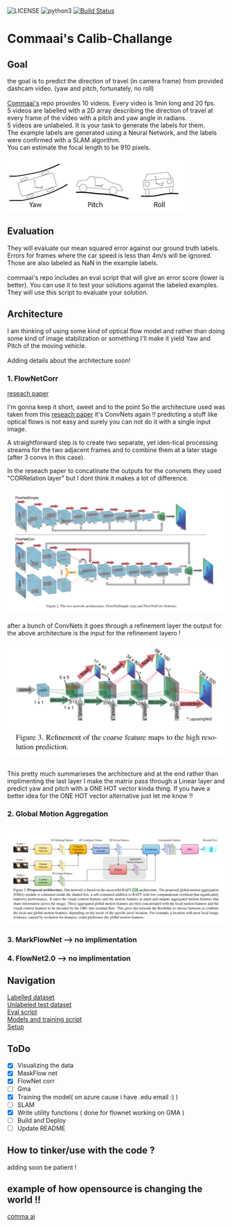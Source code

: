 ![LICENSE](https://img.shields.io/badge/license-MIT-blue.svg)
![python3](https://img.shields.io/badge/python-3.8-blue.svg)
[![Build Status](https://travis-ci.com/shauray8/Calib-Challange.svg?branch=master)](https://travis-ci.com/shauray8/Calib-Challange)

# Commaai's Calib-Challange
## Goal
the goal is to predict the direction of travel (in camera frame) from provided dashcam video. (yaw and pitch, fortunately, no roll)
</br></br>
[Commaai's](https://github.com/commaai/calib_challange) repo provides 10 videos. Every video is 1min long and 20 fps.</br>
5 videos are labelled with a 2D array describing the direction of travel at every frame of the video with a pitch and yaw angle in radians.</br>
5 videos are unlabeled. It is your task to generate the labels for them.</br>
The example labels are generated using a Neural Network, and the labels were confirmed with a SLAM algorithm.</br>
You can estimate the focal length to be 910 pixels.</br>
</br>
![](./Docs/yaw-pitch-roll.png)

## Evaluation
They will evaluate our mean squared error against our ground truth labels. Errors for frames where the car speed is less than 4m/s will be ignored. Those are also labeled as NaN in the example labels.
</br></br>
commaai's repo includes an eval script that will give an error score (lower is better). You can use it to test your solutions against the labeled examples. They will use this script to evaluate your solution.

## Architecture 
I am thinking of using some kind of optical flow model and rather than doing some kind of image stabilization or something I'll make it yield Yaw and Pitch of the moving vehicle.
</br></br>
Adding details about the architecture soon!
### 1. FlowNetCorr
[reseach paper](https://arxiv.org/pdf/1504.06852.pdf)

I'm gonna keep it short, sweet and to the point
So the architecture used was taken from this [reseach paper](https://arxiv.org/pdf/1504.06852.pdf)
it's ConvNets again !! predicting a stuff like optical flows is not easy and surely you can not do 
it with a single input image. </br>

A straightforward step is to create two separate, yet iden-tical processing streams for the
two adjacent frames and to combine them at a later stage (after 3 convs in this case).</br>

In the reseach paper to concatinate the outputs for the convnets they used "CORRelation layer"
but I dont think it makes a lot of difference. </br>

![](./Docs/FlowNetARch.png)</br></br>
after a bunch of ConvNets it goes through a refinement layer the output for the above architecture
is the input for the refinement layero !

![](./Docs/FlowNetRef.png)</br></br>

This pretty much summarieses the architecture and at the end rather than implimenting the last layer
I make the matrix pass through a Linear layer and predict yaw and pitch with a ONE HOT vector kinda thing.
If you have a better idea for the ONE HOT vector alternative just let me know !!</br>

### 2. Global Motion Aggregation
![](./Docs/GMA_Arch.png)
### 3. MarkFlowNet --> no implimentation 
### 4. FlowNet2.0 --> no implimentation 

## Navigation
[Labelled dataset](./labeled)</br>
[Unlabeled test dataset](./unlabeled)</br>
[Eval script](eval.py)</br>
[Models and training script](./calib)</br>
[Setup](setup.py) </br>

## ToDo
- [x] Visualizing the data
- [X] MaskFlow net
- [x] FlowNet corr
- [ ] Gma
- [X] Training the model( on azure cause i have .edu email :) )
- [ ] SLAM
- [X] Write utility functions ( done for flownet working on GMA )
- [ ] Build and Deploy
- [ ] Update README

## How to tinker/use with the code ?
adding soon be patient !

## example of how opensource is changing the world !! 
[comma ai](https://github.com/commaai)
